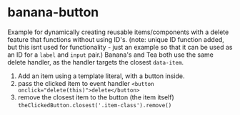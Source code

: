 # banana-button

Example for dynamically creating reusable items/components with a delete feature that functions without using ID's.
(note: unique ID function added, but this isnt used for functionality - just an example so that it can be used as an ID for a `label` and `input` pair.)
Banana's and Tea both use the same delete handler, as the handler targets the closest `data-item`.

1. Add an item using a template literal, with a button inside.
2. pass the clicked item to event handler `<button onclick="delete(this)">delete</button>`
3. remove the closest item to the button (the item itself) `theClickedButton.closest('.item-class').remove()`
